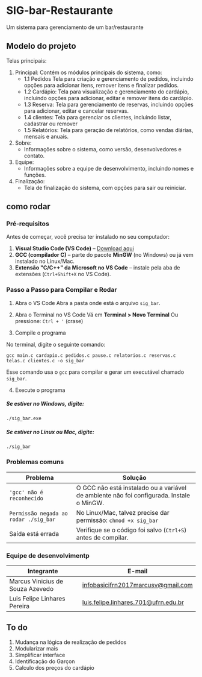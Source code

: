 # SIG-bar-Restaurante
Um sistema para gerenciamento de um bar/restaurante

## Modelo do projeto
Telas principais:
1. Principal:
Contém os módulos principais do sistema, como:
    - 1.1 Pedidos Tela para criação e gerenciamento de pedidos, incluindo opções para adicionar itens, remover itens e finalizar pedidos.
    - 1.2 Cardápio: Tela para visualização e gerenciamento do cardápio, incluindo opções para adicionar, editar e remover itens do cardápio.
    - 1.3 Reserva: Tela para gerenciamento de reservas, incluindo opções para adicionar, editar e cancelar reservas.
    - 1.4 clientes: Tela para gerenciar os clientes, incluindo listar, cadastrar ou remover 
    - 1.5 Relatórios: Tela para geração de relatórios, como vendas diárias, mensais e anuais.
2. Sobre:
    - Informações sobre o sistema, como versão, desenvolvedores e contato.
3. Equipe:
    - Informações sobre a equipe de desenvolvimento, incluindo nomes e funções.
4. Finalização:
    - Tela de finalização do sistema, com opções para sair ou reiniciar.

## como rodar 

### Pré-requisitos

Antes de começar, você precisa ter instalado no seu computador:

1. **Visual Studio Code (VS Code)** – [Download aqui](https://code.visualstudio.com/)
2. **GCC (compilador C)** – parte do pacote **MinGW** (no Windows) ou já vem instalado no Linux/Mac.
3. **Extensão "C/C++" da Microsoft no VS Code** – instale pela aba de extensões (`Ctrl+Shift+X` no VS Code).


### Passo a Passo para Compilar e Rodar

1. Abra o VS Code
Abra a pasta onde está o arquivo `sig_bar`.

2. Abra o Terminal no VS Code
Vá em **Terminal > Novo Terminal**
Ou pressione: `Ctrl + '` (crase)

3. Compile o programa

No terminal, digite o seguinte comando:

```
gcc main.c cardapio.c pedidos.c pause.c relatorios.c reservas.c telas.c clientes.c -o sig_bar
```

Esse comando usa o `gcc` para compilar e gerar um executável chamado `sig_bar`.

4. Execute o programa

##### Se estiver no **Windows**, digite:

```bash
./sig_bar.exe
```

##### Se estiver no **Linux ou Mac**, digite:

```bash
./sig_bar
```

### Problemas comuns

| Problema                              | Solução                                                                                  |
| -----------------------------------   | ---------------------------------------------------------------------------------------- |
| `'gcc' não é reconhecido`             | O GCC não está instalado ou a variável de ambiente não foi configurada. Instale o MinGW. |
| `Permissão negada ao rodar ./sig_bar` | No Linux/Mac, talvez precise dar permissão: `chmod +x sig_bar`                           |
| Saída está errada                     | Verifique se o código foi salvo (`Ctrl+S`) antes de compilar.                            |


### Equipe de desenvolvimentp

| Integrante                       | E-mail                                                                              |
| -------------------------------- | ----------------------------------------------------------------------------------- |
| Marcus Vinicius de Souza Azevedo | [infobasicifrn2017marcusv@gmail.com](mailto:infobasicifrn2017marcusv@gmail.com)     |
| Luis Felipe Linhares Pereira     | [luis.felipe.linhares.701@ufrn.edu.br](mailto:luis.felipe.linhares.701@ufrn.edu.br) |



## To do
1. Mudança na lógica de realização de pedidos
2. Modularizar mais
3. Simplificar interface
4. Identificação do Garçon
5. Calculo dos preços do cardápio

